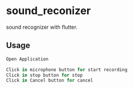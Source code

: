 # sound_reconizer

sound recognizer with flutter.

## Usage

```python
Open Application

Click in microphone button for start recording
Click in stop button for stop
Click in Cancel button for cancel
```
